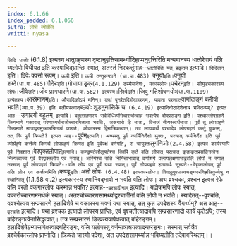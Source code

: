 ```yaml
---
index: 6.1.66
index_padded: 6.1.066
sutra: लोपो व्योर्वलि
vritti: nyasa

---
```

`लिटि धातोः` (6.1.8) इत्यस्य धातुग्रहणस्य दृष्टानुवृत्तिसामर्थ्यादिहाप्यनुवृत्तिरिति मन्यमानस्य धातोरेवायं वलि व्यलोपो विधीयत इति कस्याचिद्भ्रान्तिः स्यात्, अतस्तं निरकर्त्तुमाह--`धातोरिति यत् प्रकृतम्` इत्यादि। `दिदिवान्` इति। दिवेः क्वसौ रूपम्। `ऊयी` इति। `ऊयी तन्तुसन्ताने (धा.पा.483) `क्नूयो` इति। `क्नूयी शब्दे` (धा.पा.485) `गौदेरः` इति। `गोधाया ढ्रक्` (4.1.129) ढस्यैयादेशः, यकारलोपः। `पचेरन्` इति। सीयुड्यकारस्य लोपः। `जीवेः` इति। `जीव प्राणधारणे` (धा.पा.562) इत्यस्य। `स्रिवेः` इति। `स्रिवु गतिशोषणयोः` (धा.पा.1109) इत्येतस्य। `आस्रेमाणम्` इति। औणादिकोऽयं मनिन्। कथं पुनरेतदिहोदाहरणम्, यावता परत्वात् `वार्णादाङ्गं बलीयो भवति` (व्या.प.39) इति बलीयस्त्वात् `च्छवोः शूडनुनासिके च` (6.4.19) इत्यादिनोठादेशेनात्र भवितव्यम्? इत्यत आह--`उणादयो बहुलम्` इत्यादि। बहुलग्रहणस्य सर्वविधिव्यभिचारार्थत्वान्न भवत्येष दोषप्रसङ्ग इति।
पश्चाल्लोपग्रहणे क्रियमाणे पकारात् परेणाध्यर्धमात्रोच्चारयितव्या भवति, अकगारो हि मात्रा, विसजं नीयस्त्वर्धमात्रः। पूर्वं तु लोपग्रहणे क्रियमाणे मात्राद्वयमुच्चारयितव्यं जायते; ओकारस्य द्विमात्रिकत्वात्। तत्र लाघवार्थं पश्चादेव लोपग्रहणं कर्त्तु युक्तम्, तत् किं पूर्वं क्रियते? इत्यत आह--`पूर्वम्` इत्यादि। अन्यस्तु पूर्व कार्यिनिर्देशो युक्तः, पश्चात् कर्यनिर्देश इति पूर्व व्योर्ग्रहणे कर्त्तव्ये किमर्थ लोपग्रहणं क्रियत इति पूर्वपक्षं वर्णयति, स चायुक्तः `लुगणिञोः` (2.4.58) इत्यत्र कार्यस्यापि पूर्व निदशात्। `वेरपृक्तलोपात्` इत्यादि। कण्डूयतेर्लोलूयतेश्च क्विपि कृते वलि लोपात् परत्वात् कृताकृतप्रसङ्गित्वेन नित्यत्वाच्च पूर्वं वेरपृक्तलोप एव स्यात्। अस्मिंश्च सति निमित्ताभावात् वर्णाश्रये प्रत्ययलक्षणाभाद्ववलि लोपो न स्यात् तस्मात् पूर्वं लोपग्रहणं क्रियते--वलि लोप एव पूर्वं यथा स्यात्। पूर्वं लोपग्रहणे ह्ययमर्थः सूच्यते--वेरृक्तलोपत् पूर्व वलि लोप एव कर्त्तव्यमिति। `कण्डूः` इति। `अतो लोपः` (6.4.48) इत्यकारलोपः। क्विलुगुपधात्वचङ्गपरनिह्रसिकुत्वेषु न स्थानिवत्` (1.1.58 वा.2) इत्यकारस्य स्थानिवद्भावो न भवति वलि लोपः। अथ व्रश्चकः, व्रश्चन इत्यत्र रेफे वलि परतो वकगारलोपः कस्मान्न भवति? इत्याह--`व्रश्चादीनाम्` इत्यादि। यद्येषामपि लोपः स्यात्, वकारोच्चारणमनर्थकं स्यात्। अतश्चोच्चारणसामर्थ्याद्व्रश्चादीनां वलि लोपो न भवति। स्यादेतत्--वृश्चति, वव्रश्चेत्यत्र सम्प्रसारणे हलादिशेषे च वकारस्य श्रवणं यथा स्यात्, तत् कुत उपदेशस्य वैयर्थ्यम्? अत आह--`वृश्चति` इत्यादि। यथा व्रश्चक इत्यादौ लोपस्य प्राप्तिः, एवं वृश्चतीत्यादावपि सम्प्रसारणादौ कार्ये कृतेऽपि; तस्य बहिरङ्गत्वेनासिद्धत्वात्। तत्र सम्प्रसारणं ङित्प्रत्ययापेक्षत्वात् बहिरङ्गम्। हलादिशेषेऽभ्यासापेक्षत्वाद्बहिरङ्गः, वलि यलोपस्तु वर्णमात्राश्रयत्वादन्तरङ्गः। तस्मात् सर्वत्रैव व्रश्चेर्वकारलोपः प्राप्नोति। क्रियते चास्यो पदेशः, अत उपदेशसामर्थ्यान्न भविष्यतीति तदेवावस्थितम्।।